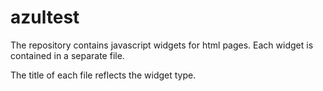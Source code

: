 # azultest

The repository contains javascript widgets for html pages. Each widget is contained in a separate file.

The title of each file reflects the widget type.
